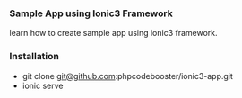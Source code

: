### Sample App using Ionic3 Framework

learn how to create sample app using ionic3 framework.

### Installation
- git clone git@github.com:phpcodebooster/ionic3-app.git
- ionic serve

